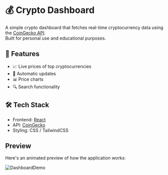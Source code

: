 # 💰 Crypto Dashboard

A simple crypto dashboard that fetches real-time cryptocurrency data using
the [CoinGecko API](https://www.coingecko.com/en/api). <br>
Built for personal use and educational purposes.

## 🚀 Features

- 📈 Live prices of top cryptocurrencies
- 🔄 Automatic updates
- 📊 Price charts 
- 🔍 Search functionality 

## 🛠️ Tech Stack

- Frontend: [React](https://reactjs.org/)
- API: [CoinGecko](https://www.coingecko.com/en/api)
- Styling: CSS / TailwindCSS

## Preview

Here's an animated preview of how the application works:

![DashboardDemo](./demo/CryptoDashboard.gif)
